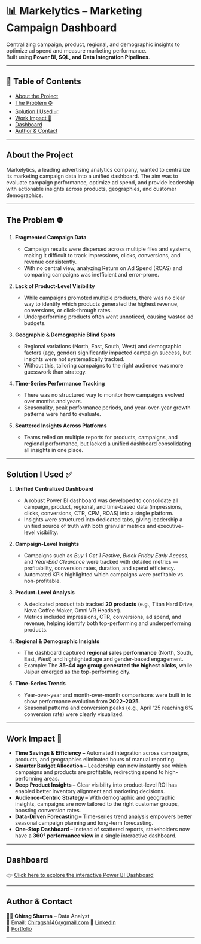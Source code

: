 # 📊 Markelytics – Marketing Campaign Dashboard
Centralizing campaign, product, regional, and demographic insights to optimize ad spend and measure marketing performance.  
Built using **Power BI, SQL, and Data Integration Pipelines**.

---

## 📌 Table of Contents
- [About the Project](#about-the-project)
- [The Problem ⛔](#the-problem-)
- [Solution I Used ✅](#solution-i-used-)
- [Work Impact 🚀](#work-impact-)
- [Dashboard](#dashboard)
- [Author & Contact](#author--contact)

---

## About the Project
Markelytics, a leading advertising analytics company, wanted to centralize its marketing campaign data into a unified dashboard. The aim was to evaluate campaign performance, optimize ad spend, and provide leadership with actionable insights across products, geographies, and customer demographics.

---

## The Problem ⛔
1. **Fragmented Campaign Data**  
   - Campaign results were dispersed across multiple files and systems, making it difficult to track impressions, clicks, conversions, and revenue consistently.  
   - With no central view, analyzing Return on Ad Spend (ROAS) and comparing campaigns was inefficient and error-prone.

2. **Lack of Product-Level Visibility**  
   - While campaigns promoted multiple products, there was no clear way to identify which products generated the highest revenue, conversions, or click-through rates.  
   - Underperforming products often went unnoticed, causing wasted ad budgets.

3. **Geographic & Demographic Blind Spots**  
   - Regional variations (North, East, South, West) and demographic factors (age, gender) significantly impacted campaign success, but insights were not systematically tracked.  
   - Without this, tailoring campaigns to the right audience was more guesswork than strategy.

4. **Time-Series Performance Tracking**  
   - There was no structured way to monitor how campaigns evolved over months and years.  
   - Seasonality, peak performance periods, and year-over-year growth patterns were hard to evaluate.

5. **Scattered Insights Across Platforms**  
   - Teams relied on multiple reports for products, campaigns, and regional performance, but lacked a unified dashboard consolidating all insights in one place.

---

## Solution I Used ✅
1. **Unified Centralized Dashboard**  
   - A robust Power BI dashboard was developed to consolidate all campaign, product, regional, and time-based data (impressions, clicks, conversions, CTR, CPM, ROAS) into a single platform.  
   - Insights were structured into dedicated tabs, giving leadership a unified source of truth with both granular metrics and executive-level visibility.

2. **Campaign-Level Insights**  
   - Campaigns such as *Buy 1 Get 1 Festive*, *Black Friday Early Access*, and *Year-End Clearance* were tracked with detailed metrics — profitability, conversion rates, duration, and spend efficiency.  
   - Automated KPIs highlighted which campaigns were profitable vs. non-profitable.

3. **Product-Level Analysis**  
   - A dedicated product tab tracked **20 products** (e.g., Titan Hard Drive, Nova Coffee Maker, Omni VR Headset).  
   - Metrics included impressions, CTR, conversions, ad spend, and revenue, helping identify both top-performing and underperforming products.

4. **Regional & Demographic Insights**  
   - The dashboard captured **regional sales performance** (North, South, East, West) and highlighted age and gender-based engagement.  
   - Example: The **35–44 age group generated the highest clicks**, while Jaipur emerged as the top-performing city.

5. **Time-Series Trends**  
   - Year-over-year and month-over-month comparisons were built in to show performance evolution from **2022–2025**.  
   - Seasonal patterns and conversion peaks (e.g., April ’25 reaching 6% conversion rate) were clearly visualized.

---

## Work Impact 🚀
- **Time Savings & Efficiency –** Automated integration across campaigns, products, and geographies eliminated hours of manual reporting.  
- **Smarter Budget Allocation –** Leadership can now instantly see which campaigns and products are profitable, redirecting spend to high-performing areas.  
- **Deep Product Insights –** Clear visibility into product-level ROI has enabled better inventory alignment and marketing decisions.  
- **Audience-Centric Strategy –** With demographic and geographic insights, campaigns are now tailored to the right customer groups, boosting conversion rates.  
- **Data-Driven Forecasting –** Time-series trend analysis empowers better seasonal campaign planning and long-term forecasting.  
- **One-Stop Dashboard –** Instead of scattered reports, stakeholders now have a **360° performance view** in a single interactive dashboard.  

---

## Dashboard
👉 [Click here to explore the interactive Power BI Dashboard](https://app.powerbi.com/view?r=eyJrIjoiNmI1MTc4Y2EtOTA0NS00MTNlLTk1ZWMtMGM2ZGJmNWViMDFmIiwidCI6IjYyZWE2YjA3LWY5YzUtNDk2My1hYWFhLWJjYmQ2YjhkNjFlZSJ9)  


---

## Author & Contact
👨‍💻 **Chirag Sharma** – Data Analyst  
📧 Email: Chiragsh146@gmail.com 
🔗 [LinkedIn](https://www.linkedin.com/in/chirag-sharma-cc1/)  
🔗 [Portfolio](https://www.linkedin.com/in/chirag-sharma-cc1/)  

---
